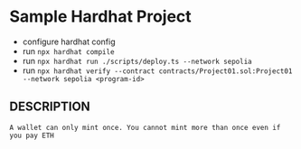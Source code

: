 # Sample Hardhat Project

- configure hardhat config
- run `npx hardhat compile`
- run `npx hardhat run ./scripts/deploy.ts --network sepolia`
- run `npx hardhat verify --contract contracts/Project01.sol:Project01 --network sepolia <program-id>`

## DESCRIPTION

```
A wallet can only mint once. You cannot mint more than once even if you pay ETH
```